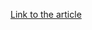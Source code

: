 [Link to the article](https://trustwave.com/en-us/resources/blogs/spiderlabs-blog/hafnium-china-chopper-and-aspnet-runtime/)
